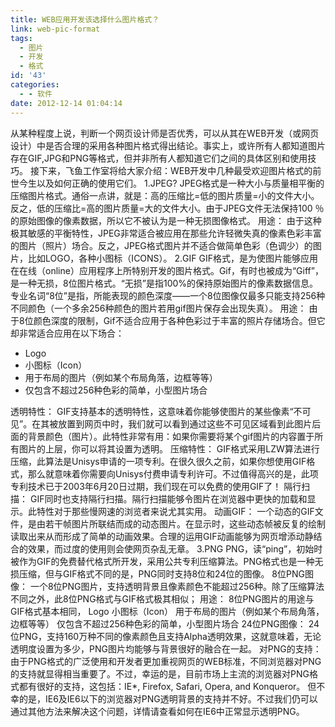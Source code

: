 ```yaml
---
title: WEB应用开发该选择什么图片格式？
link: web-pic-format
tags:
  - 图片
  - 开发
  - 格式
id: '43'
categories:
  - - 软件
date: 2012-12-14 01:04:14
---
```


从某种程度上说，判断一个网页设计师是否优秀，可以从其在WEB开发（或网页设计）中是否合理的采用各种图片格式得出结论。事实上，或许所有人都知道图片存在GIF,JPG和PNG等格式，但并非所有人都知道它们之间的具体区别和使用技巧。 接下来，飞鱼工作室将给大家介绍：WEB开发中几种最受欢迎图片格式的前世今生以及如何正确的使用它们。 1.JPEG? JPEG格式是一种大小与质量相平衡的压缩图片格式。通俗一点讲，就是：高的压缩比=低的图片质量=小的文件大小。反之，低的压缩比=高的图片质量=大的文件大小。由于JPEG文件无法保持100 ％的原始图像的像素数据，所以它不被认为是一种无损图像格式。 用途： 由于这种极其敏感的平衡特性，JPEG非常适合被应用在那些允许轻微失真的像素色彩丰富的图片（照片）场合。反之，JPEG格式图片并不适合做简单色彩（色调少）的图片，比如LOGO，各种小图标（ICONS）。 2.GIF GIF格式，是为使图片能够应用在在线（online）应用程序上所特别开发的图片格式。Gif，有时也被成为“Giff”，是一种无损，8位图片格式。“无损”是指100%的保持原始图片的像素数据信息。专业名词“8位”是指，所能表现的颜色深度——一个8位图像仅最多只能支持256种不同颜色（一个多余256种颜色的图片若用gif图片保存会出现失真）。 用途： 由于8位颜色深度的限制，Gif不适合应用于各种色彩过于丰富的照片存储场合。但它却非常适合应用在以下场合：

*   Logo
*   小图标（Icon）
*   用于布局的图片（例如某个布局角落，边框等等）
*   仅包含不超过256种色彩的简单，小型图片场合

透明特性： GIF支持基本的透明特性，这意味着你能够使图片的某些像素“不可见”。在其被放置到网页中时，我们就可以看到通过这些不可见区域看到此图片后面的背景颜色（图片）。此特性非常有用：如果你需要将某个gif图片的内容置于所有图片的上层，你可以将其设置为透明。 压缩特性： GIF格式采用LZW算法进行压缩，此算法是Unisys申请的一项专利。在很久很久之前，如果你想使用GIF格式，那么就意味着你需要向Unisys付费申请专利许可。不过值得高兴的是，此项专利技术已于2003年6月20日过期，我们现在可以免费的使用GIF了！ 隔行扫描： GIF同时也支持隔行扫描。隔行扫描能够令图片在浏览器中更快的加载和显示。此特性对于那些慢网速的浏览者来说尤其实用。 动画GIF： 一个动态的GIF文件，是由若干帧图片所联结而成的动态图片。在显示时，这些动态帧被反复的绘制读取出来从而形成了简单的动画效果。合理的运用GIF动画能够为网页增添动静结合的效果，而过度的使用则会使网页杂乱无章。 3.PNG PNG，读“ping”，初始时被作为GIF的免费替代格式所开发，采用公共专利压缩算法。PNG格式也是一种无损压缩，但与GIF格式不同的是，PNG同时支持8位和24位的图像。 8位PNG图像： 一个8位PNG图片，支持透明背景且像素颜色不能超过256种。除了压缩算法不同之外，此8位PNG格式与GIF格式极其相似； 用途： 8位PNG图片的用途与GIF格式基本相同， Logo 小图标（Icon） 用于布局的图片（例如某个布局角落，边框等等） 仅包含不超过256种色彩的简单，小型图片场合 24位PNG图像： 24位PNG，支持160万种不同的像素颜色且支持Alpha透明效果，这就意味着，无论透明度设置为多少，PNG图片均能够与背景很好的融合在一起。 对PNG的支持： 由于PNG格式的广泛使用和开发者更加重视网页的WEB标准，不同浏览器对PNG的支持就显得相当重要了。不过，幸运的是，目前市场上主流的浏览器对PNG格式都有很好的支持，这包括：IE\*, Firefox, Safari, Opera, and Konqueror。 但不幸的是，IE6及IE6以下的浏览器对PNG透明背景的支持并不好。不过我们仍可以通过其他方法来解决这个问题，详情请查看如何在IE6中正常显示透明PNG。